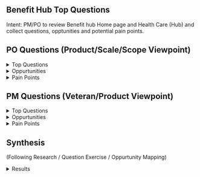## Benefit Hub Top Questions
Intent: PM/PO to review Benefit hub Home page and Health Care (Hub) and collect questions, opptunities and potential pain points. 

## PO Questions (Product/Scale/Scope Viewpoint)
<details><summary>Top Questions</summary>

</details>

<details><summary>Oppurtunities</summary>
  

</details>


<details><summary>Pain Points</summary>

</details>



## PM Questions (Veteran/Product Viewpoint)
<details><summary>Top Questions</summary>

</details>

<details><summary>Oppurtunities</summary>
  

</details>


<details><summary>Pain Points</summary>

</details>

## Synthesis 
(Following Research / Question Exercise / Oppurtunity Mapping) 
<details><summary>Results</summary>

</details>

